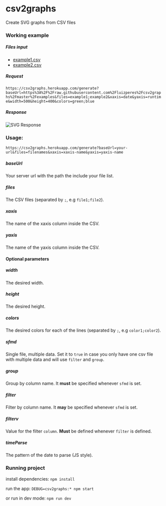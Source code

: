# csv2graphs
Create SVG graphs from CSV files

### Working example

##### Files input
- [example1.csv](https://github.com/luizperes/csv2graphs/blob/master/examples/example1.csv)
- [example2.csv](https://github.com/luizperes/csv2graphs/blob/master/examples/example2.csv)

##### Request
`https://csv2graphs.herokuapp.com/generate?baseUrl=https%3A%2F%2Fraw.githubusercontent.com%2Fluizperes%2Fcsv2graphs%2Fmaster%2Fexamples&files=example1;example2&xaxis=date&yaxis=runtime&width=500&height=400&colors=green;blue`

##### Response
![SVG Response](https://csv2graphs.herokuapp.com/generate?baseUrl=https%3A%2F%2Fraw.githubusercontent.com%2Fluizperes%2Fcsv2graphs%2Fmaster%2Fexamples&files=example1;example2&xaxis=date&yaxis=runtime&width=500&height=400&colors=green;blue)

### Usage:

`https://csv2graphs.herokuapp.com/generate?baseUrl=your-url&files=filenames&xaxis=xaxis-name&yaxis=yaxis-name`

##### baseUrl
Your server url with the path the include your file list.

##### files
The CSV files (separated by `;`, e.g `file1;file2`).

##### xaxis
The name of the xaxis column inside the CSV.

##### yaxis
The name of the yaxis column inside the CSV.

#### Optional parameters

##### width
The desired width.

##### height
The desired height.

##### colors
The desired colors for each of the lines (separated by `;`, e.g `color1;color2`).

##### sfmd
Single file, multiple data. Set it to `true` in case you only have one csv file with multiple data and will use `filter` and `group`.

##### group
Group by column name. It **must** be specified whenever `sfmd` is set.

##### filter
Filter by column name. It **may** be specified whenever `sfmd` is set.

##### filterv
Value for the filter `column`. **Must** be defined whenever `filter` is defined.

##### timeParse
The pattern of the date to parse (JS style).

### Running project

install dependencies:
`npm install`

run the app:
`DEBUG=csv2graphs:* npm start`

or run in dev mode:
`npm run dev`

